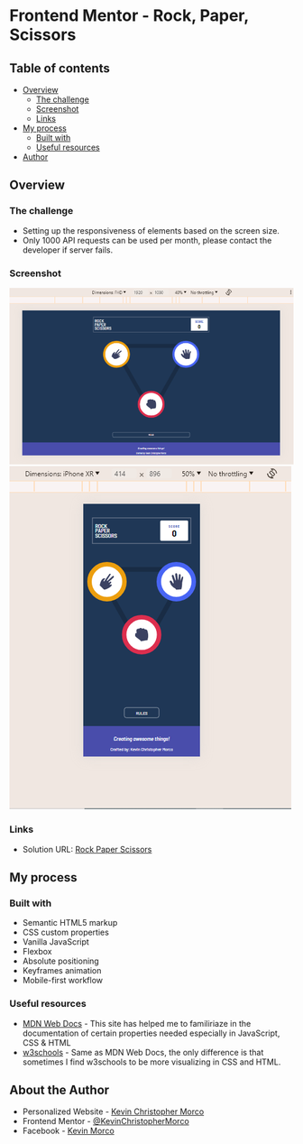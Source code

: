 # Frontend Mentor - Rock, Paper, Scissors


## Table of contents

- [Overview](#overview)
  - [The challenge](#the-challenge)
  - [Screenshot](#screenshot)
  - [Links](#links)
- [My process](#my-process)
  - [Built with](#built-with)
  - [Useful resources](#useful-resources)
- [Author](#about-the-author)


## Overview

### The challenge
- Setting up the responsiveness of elements based on the screen size.
- Only 1000 API requests can be used per month, please contact the developer if server fails.

### Screenshot
![FHD view](https://github.com/KevinChristopherMorco/rock-paper-scissors/blob/main/assets/screenshot/FHD.png?raw=true)
![Mobile view](https://github.com/KevinChristopherMorco/rock-paper-scissors/blob/main/assets/screenshot/Mobile.png?raw=true)


### Links

- Solution URL: [Rock Paper Scissors](https://github.com/KevinChristopherMorco/rock-paper-scissors)

## My process

### Built with

- Semantic HTML5 markup
- CSS custom properties
- Vanilla JavaScript
- Flexbox
- Absolute positioning
- Keyframes animation
- Mobile-first workflow


### Useful resources

- [MDN Web Docs](https://developer.mozilla.org/) - This site has helped me to familiriaze in the documentation of certain properties needed especially in JavaScript, CSS & HTML 
- [w3schools](https://www.w3schools.com/) - Same as MDN Web Docs, the only difference is that sometimes I find w3schools to be more visualizing in CSS and HTML.


## About the Author

- Personalized Website - [Kevin Christopher Morco](https://kevinchristophermorco.github.io)
- Frontend Mentor - [@KevinChristopherMorco](https://www.frontendmentor.io/profile/KevinChristopherMorco)
- Facebook - [Kevin Morco](https://www.facebook.com/kevin.morco.5)

